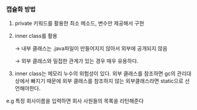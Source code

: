 ### 캡슐화 방법

1. private 키워드를 활용한 최소 메소드, 변수만 제공해서 구현
2. inner class를 활용 
    
    → 내부 클래스는 .java파일이 만들어지지 않아서 외부에 공개되지 않음
    
    → 외부 클래스와 밀접한 관계가 있는 경우 매우 유용하다.
    
    
3. inner class는 메모리 누수의 위험성이 있다.
외부 클래스를 참조하면 gc의 관리대상에서 빠지기 때문에 외부 클래스를 참조하지 않는 외부클래스라면 static으로 선언해야한다.

e.g 특정 회사이름을 입력하면 회사 사원들의 목록을 리턴해준다
